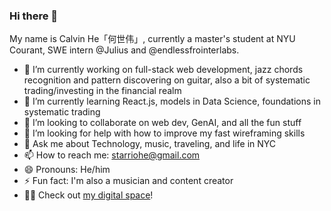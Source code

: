 ### Hi there 👋

My name is Calvin He「何世伟」, currently a master's student at NYU Courant, SWE intern @Julius and @endlessfrointerlabs.

- 🔭 I’m currently working on full-stack web development, jazz chords recognition and pattern discovering on guitar, also a bit of systematic trading/investing in the financial realm
- 🌱 I’m currently learning React.js, models in Data Science, foundations in systematic trading
- 👯 I’m looking to collaborate on web dev, GenAI, and all the fun stuff
- 🤔 I’m looking for help with how to improve my fast wireframing skills
- 💬 Ask me about Technology, music, traveling, and life in NYC
- 📫 How to reach me: starriohe@gmail.com
- 😄 Pronouns: He/him
- ⚡ Fun fact: I'm also a musician and content creator
- 🏳️‍🌈 Check out [my digital space](https://shiwei.super.site)!


<!--
**ShiweiHe0713/ShiweiHe0713** is a ✨ _special_ ✨ repository because its `README.md` (this file) appears on your GitHub profile.

Here are some ideas to get you started:

- 🔭 I’m currently working on ...
- 🌱 I’m currently learning ...
- 👯 I’m looking to collaborate on ...
- 🤔 I’m looking for help with ...
- 💬 Ask me about ...
- 📫 How to reach me: ...
- 😄 Pronouns: ...
- ⚡ Fun fact: ...
-->
